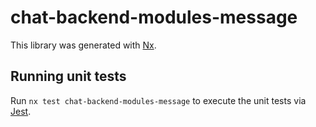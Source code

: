 # chat-backend-modules-message

This library was generated with [Nx](https://nx.dev).

## Running unit tests

Run `nx test chat-backend-modules-message` to execute the unit tests via [Jest](https://jestjs.io).
